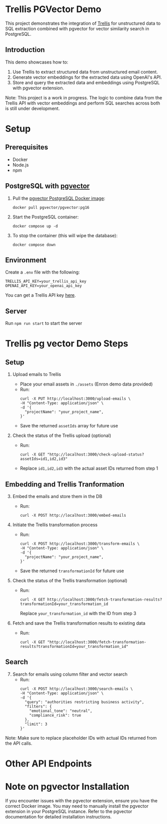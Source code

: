 # Trellis PGVector Demo

This project demonstrates the integration of [Trellis](https://usetrellis.co/) for unstructured data to SQL extraction combined with pgvector for vector similarity search in PostgreSQL.

## Introduction

This demo showcases how to:

1. Use Trellis to extract structured data from unstructured email content.
2. Generate vector embeddings for the extracted data using OpenAI's API.
3. Store and query the extracted data and embeddings using PostgreSQL with pgvector extension.

Note: This project is a work in progress. The logic to combine data from the Trellis API with vector embeddings and perform SQL searches across both is still under development.

# Setup

## Prerequisites

- Docker
- Node.js
- npm

## PostgreSQL with [pgvector](https://github.com/pgvector/pgvector)

1. Pull the [pgvector PostgreSQL Docker image](https://hub.docker.com/r/pgvector/pgvector):

   ```
   docker pull pgvector/pgvector:pg16
   ```

2. Start the PostgreSQL container:

   ```
   docker compose up -d
   ```

3. To stop the container (this will wipe the database):
   ```
   docker compose down
   ```

## Environment

Create a `.env` file with the following:

```
TRELLIS_API_KEY=your_trellis_api_key
OPENAI_API_KEY=your_openai_api_key
```

You can get a Trellis API key [here](https://usetrellis.co).

## Server

Run `npm run start` to start the server

# Trellis pg vector Demo Steps

## Setup

1. Upload emails to Trellis

   - Place your email assets in `./assets` (Enron demo data provided)
   - Run:
     ```
     curl -X PUT http://localhost:3000/upload-emails \
     -H "Content-Type: application/json" \
     -d '{
       "projectName": "your_project_name",
     }'
     ```
   - Save the returned `assetIds` array for future use

2. Check the status of the Trellis upload (optional)

   - Run:
     ```
     curl -X GET "http://localhost:3000/check-upload-status?assetIds=id1,id2,id3"
     ```
   - Replace `id1,id2,id3` with the actual asset IDs returned from step 1

## Embedding and Trellis Tranformation

3. Embed the emails and store them in the DB

   - Run:
     ```
     curl -X POST http://localhost:3000/embed-emails
     ```

4. Initiate the Trellis transformation process

   - Run:
     ```
     curl -X POST http://localhost:3000/transform-emails \
     -H "Content-Type: application/json" \
     -d '{
       "projectName": "your_project_name",
     }'
     ```
   - Save the returned `transformationId` for future use

5. Check the status of the Trellis transformation (optional)

   - Run:
     ```
     curl -X GET http://localhost:3000/fetch-transformation-results?transformationId=your_transformation_id
     ```
     Replace `your_transformation_id` with the ID from step 3

6. Fetch and save the Trellis transformation results to existing data

   - Run:
     ```
     curl -X GET "http://localhost:3000/fetch-transformation-results?transformationId=your_transformation_id"
     ```

## Search

7. Search for emails using column filter and vector search
   - Run:
     ```
     curl -X POST http://localhost:3000/search-emails \
     -H "Content-Type: application/json" \
     -d '{
       "query": "authorities restricting business activity",
       "filters": {
         "emotional_tone": "neutral",
         "compliance_risk": true
       },
       "limit": 3
     }'
     ```

Note: Make sure to replace placeholder IDs with actual IDs returned from the API calls.

# Other API Endpoints

<!-- todo -->

# Note on pgvector Installation

If you encounter issues with the pgvector extension, ensure you have the correct Docker image. You may need to manually install the pgvector extension in your PostgreSQL instance. Refer to the pgvector documentation for detailed installation instructions.
